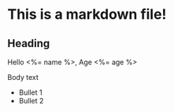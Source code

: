 # This is a markdown file! 

## Heading

Hello <%= name %>, Age <%= age %>

Body text

- Bullet 1
- Bullet 2
